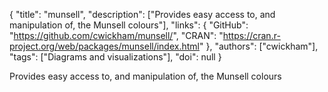 {
  "title": "munsell",
  "description": ["Provides easy access to, and manipulation of, the Munsell colours"],
  "links": {
    "GitHub": "https://github.com/cwickham/munsell/",
    "CRAN": "https://cran.r-project.org/web/packages/munsell/index.html"
  },
  "authors": ["cwickham"],
  "tags": ["Diagrams and visualizations"],
  "doi": null
}

<!-- Generated by csv2md.R – do not edit by hand -->

Provides easy access to, and manipulation of, the Munsell colours